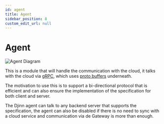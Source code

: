 ```yaml
---
id: agent
title: Agent
sidebar_position: 8
custom_edit_url: null
---
```


# Agent

![Agent Diagram](/img/diagram/agent_diagram.png)

This is a module that will handle the communication with the cloud, it talks with the cloud via [gRPC](https://grpc.io/), which uses [proto buffers](https://developers.google.com/protocol-buffers) underneath.

The motivation to use this is to support a bi-directional protocol that is efficient and can also ensure the implementation of the specification for both client and server.

The Djinn agent can talk to any backend server that supports the specification, the agent can also be disabled if there is no need to sync with a cloud service and communication via de Gateway is more than enough.
